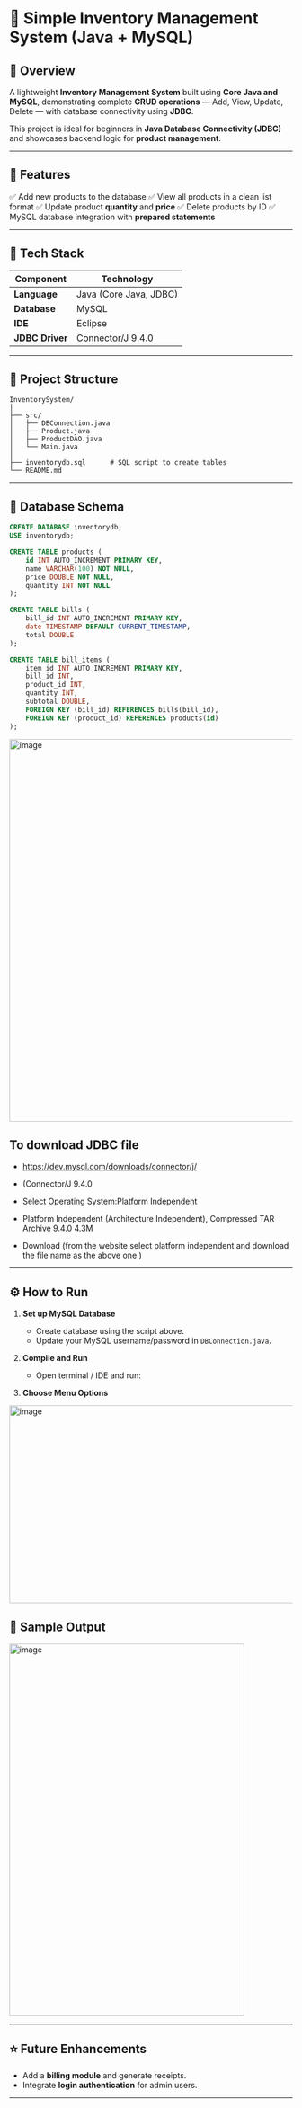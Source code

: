 # 🧾 Simple Inventory Management System (Java + MySQL)

## 🚀 Overview

A lightweight **Inventory Management System** built using **Core Java and MySQL**, demonstrating complete **CRUD operations** — Add, View, Update, Delete — with database connectivity using **JDBC**.

This project is ideal for beginners in **Java Database Connectivity (JDBC)** and showcases backend logic for **product management**.

---

## 🧩 Features

✅ Add new products to the database
✅ View all products in a clean list format
✅ Update product **quantity** and **price**
✅ Delete products by ID
✅ MySQL database integration with **prepared statements**

---

## 🧱 Tech Stack

| Component       | Technology                   |
| --------------- | ---------------------------- |
| **Language**    | Java (Core Java, JDBC)       |
| **Database**    | MySQL                        |
| **IDE**         | Eclipse                      |
| **JDBC Driver** | Connector/J 9.4.0            |

---

## 📂 Project Structure

```
InventorySystem/
│
├── src/
│   ├── DBConnection.java
│   ├── Product.java
│   ├── ProductDAO.java
│   └── Main.java
│
├── inventorydb.sql      # SQL script to create tables
└── README.md
```

---

## 🧠 Database Schema

```sql
CREATE DATABASE inventorydb;
USE inventorydb;

CREATE TABLE products (
    id INT AUTO_INCREMENT PRIMARY KEY,
    name VARCHAR(100) NOT NULL,
    price DOUBLE NOT NULL,
    quantity INT NOT NULL
);

CREATE TABLE bills (
    bill_id INT AUTO_INCREMENT PRIMARY KEY,
    date TIMESTAMP DEFAULT CURRENT_TIMESTAMP,
    total DOUBLE
);

CREATE TABLE bill_items (
    item_id INT AUTO_INCREMENT PRIMARY KEY,
    bill_id INT,
    product_id INT,
    quantity INT,
    subtotal DOUBLE,
    FOREIGN KEY (bill_id) REFERENCES bills(bill_id),
    FOREIGN KEY (product_id) REFERENCES products(id)
);


```
<img width="1718" height="681" alt="image" src="https://github.com/user-attachments/assets/1c3cddd3-4c8b-4f85-b6d0-fd2be11755fa" />

## To download JDBC file 

* https://dev.mysql.com/downloads/connector/j/
* (Connector/J 9.4.0
* Select Operating System:Platform Independent


* Platform Independent (Architecture Independent), Compressed TAR Archive	9.4.0	4.3M	
* Download (from the website select platform independent and download the file name as the above one )

---

## ⚙️ How to Run

1. **Set up MySQL Database**

   * Create database using the script above.
   * Update your MySQL username/password in `DBConnection.java`.

2. **Compile and Run**

   * Open terminal / IDE and run:

3. **Choose Menu Options**

<img width="520" height="352" alt="image" src="https://github.com/user-attachments/assets/2c7703cd-12c3-459e-ab0b-d1a34c98df7c" />


## 📸 Sample Output
<img width="418" height="663" alt="image" src="https://github.com/user-attachments/assets/8319dc4d-9f05-42e9-8f8b-a5e357ee4e37" />




---

## ⭐ Future Enhancements

* Add a **billing module** and generate receipts.
* Integrate **login authentication** for admin users.

---

